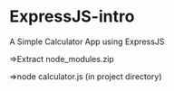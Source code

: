 # ExpressJS-intro
A Simple Calculator App using ExpressJS

=>Extract node_modules.zip

=>node calculator.js (in project directory)

